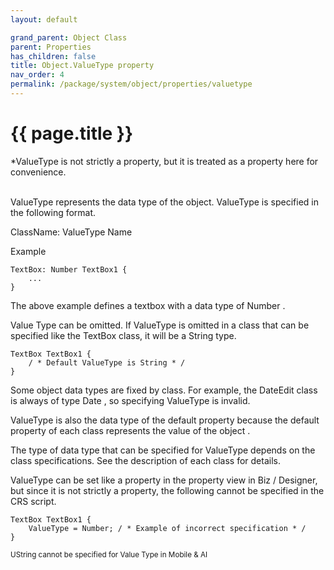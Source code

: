 ```yaml
---
layout: default

grand_parent: Object Class
parent: Properties
has_children: false
title: Object.ValueType property
nav_order: 4
permalink: /package/system/object/properties/valuetype
---
```

# {{ page.title }}

  *ValueType is not strictly a property, but it is treated as a property here for convenience. <br><br>

 

ValueType represents the data type of the object. ValueType is specified in the following format.

ClassName: ValueType Name

Example
```
TextBox: Number TextBox1 {
    ...
}
```

The above example defines a textbox with a data type of Number .

Value Type can be omitted. If ValueType is omitted in a class that can be specified like the TextBox class, it will be a String type.

```
TextBox TextBox1 {
    / * Default ValueType is String * /
}
```

Some object data types are fixed by class. For example, the DateEdit class is always of type Date , so specifying ValueType is invalid.

 

ValueType is also the data type of the default property because the default property of each class represents the value of the object .

 

The type of data type that can be specified for ValueType depends on the class specifications. See the description of each class for details.

 

ValueType can be set like a property in the property view in Biz / Designer, but since it is not strictly a property, the following cannot be specified in the CRS script.

```
TextBox TextBox1 {
    ValueType = Number; / * Example of incorrect specification * /
}
```

<small>UString cannot be specified for Value Type in Mobile & AI</small>
